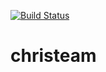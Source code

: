 [![Build Status](https://travis-ci.com/lordoftheflies/christeam.svg?token=4z8tSmExfL2RvhZfmHct&branch=master)](https://travis-ci.com/lordoftheflies/christeam)
# christeam
